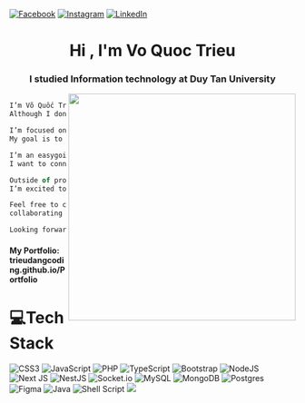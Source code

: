 
[![Facebook](https://img.shields.io/badge/Facebook-%231877F2.svg?logo=Facebook&logoColor=white)](https://facebook.com/https://www.facebook.com/quoctrieu.vo.5458) [![Instagram](https://img.shields.io/badge/Instagram-%23E4405F.svg?logo=Instagram&logoColor=white)](https://instagram.com/https://instagram.com/triuvo_/) [![LinkedIn](https://img.shields.io/badge/LinkedIn-%230077B5.svg?logo=linkedin&logoColor=white)](https://linkedin.com/in/https://www.linkedin.com/in/qu%E1%BB%91c-tri%E1%BB%87u-v%C3%B5-55bb3b310/) 

<h1 align="center">Hi , I'm Vo Quoc Trieu</h1>
<h3 align="center">I studied Information technology at Duy Tan University</h3>
<img align="right"
    src="https://scontent.fdad3-5.fna.fbcdn.net/v/t39.30808-6/247865471_424602709217960_5872870518716804099_n.jpg?_nc_cat=107&ccb=1-7&_nc_sid=a5f93a&_nc_eui2=AeEi3jt-YGhHkGymR99icD-Mm4T3pNp7RbObhPek2ntFs3WeBgqGTCFu8cPH2mXc0G1yK9WvH-HgOLbxX0ZYy_85&_nc_ohc=ECcn5blCUvgQ7kNvgHGhAHP&_nc_ht=scontent.fdad3-5.fna&oh=00_AYDIk-60fWO0gpT2Iza-O40PzACVQnD3aGXqDd6rB7nFaw&oe=66D4A9A0"
    width="400">

```js

I’m Võ Quốc Triệu, but you can call me TriuVo. I’m currently learning and exploring new technologies like Next.js, NestJS, and PostgreSQL.
Although I don’t have much practical experience yet, I am very passionate about programming and technology.

I’m focused on learning how to build strong web applications and manage databases.
My goal is to become a skilled developer who can contribute to meaningful projects and solve challenging problems.

I’m an easygoing person who is always eager to learn. I believe in continuous personal growth and the importance of working with others.
I want to connect with the tech community to share knowledge, learn from others, and grow both personally and professionally.

Outside of programming, I aim to support my family and create a better life for myself
I’m excited to use my skills to make a positive impact and achieve my personal and career goals.

Feel free to connect with me through the social media links above. I look forward to meeting like-minded people
collaborating on interesting projects, and growing in the world of technology.

Looking forward to connecting with you!
```
<h4 link>
  My Portfolio: trieudangcoding.github.io/Portfolio
</h4>



# 💻Tech Stack
![CSS3](https://img.shields.io/badge/css3-%231572B6.svg?style=for-the-badge&logo=css3&logoColor=white) ![JavaScript](https://img.shields.io/badge/javascript-%23323330.svg?style=for-the-badge&logo=javascript&logoColor=%23F7DF1E) ![PHP](https://img.shields.io/badge/php-%23777BB4.svg?style=for-the-badge&logo=php&logoColor=white) ![TypeScript](https://img.shields.io/badge/typescript-%23007ACC.svg?style=for-the-badge&logo=typescript&logoColor=white) ![Bootstrap](https://img.shields.io/badge/bootstrap-%23563D7C.svg?style=for-the-badge&logo=bootstrap&logoColor=white) ![NodeJS](https://img.shields.io/badge/node.js-6DA55F?style=for-the-badge&logo=node.js&logoColor=white) ![Next JS](https://img.shields.io/badge/Next-black?style=for-the-badge&logo=next.js&logoColor=white) ![NestJS](https://img.shields.io/badge/nestjs-%23E0234E.svg?style=for-the-badge&logo=nestjs&logoColor=white) ![Socket.io](https://img.shields.io/badge/Socket.io-black?style=for-the-badge&logo=socket.io&badgeColor=010101) ![MySQL](https://img.shields.io/badge/mysql-%2300f.svg?style=for-the-badge&logo=mysql&logoColor=white) ![MongoDB](https://img.shields.io/badge/MongoDB-%234ea94b.svg?style=for-the-badge&logo=mongodb&logoColor=white) ![Postgres](https://img.shields.io/badge/postgres-%23316192.svg?style=for-the-badge&logo=postgresql&logoColor=white) 	![Figma](https://img.shields.io/badge/figma-%23F24E1E.svg?style=for-the-badge&logo=figma&logoColor=white) ![Java](https://img.shields.io/badge/java-%23ED8B00.svg?style=for-the-badge&logo=java&logoColor=white) ![Shell Script](https://img.shields.io/badge/shell_script-%23121011.svg?style=for-the-badge&logo=gnu-bash&logoColor=white)
[![](https://visitcount.itsvg.in/api?id=triudangcoding&icon=0&color=0)](https://visitcount.itsvg.in)

